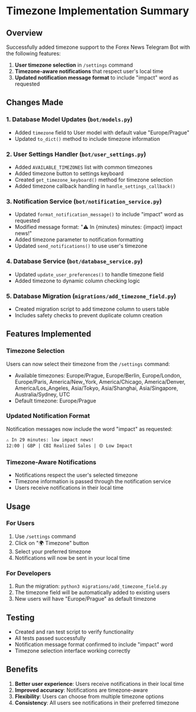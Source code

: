 # Timezone Implementation Summary

## Overview
Successfully added timezone support to the Forex News Telegram Bot with the following features:

1. **User timezone selection** in `/settings` command
2. **Timezone-aware notifications** that respect user's local time
3. **Updated notification message format** to include "impact" word as requested

## Changes Made

### 1. Database Model Updates (`bot/models.py`)
- Added `timezone` field to User model with default value "Europe/Prague"
- Updated `to_dict()` method to include timezone information

### 2. User Settings Handler (`bot/user_settings.py`)
- Added `AVAILABLE_TIMEZONES` list with common timezones
- Added timezone button to settings keyboard
- Created `get_timezone_keyboard()` method for timezone selection
- Added timezone callback handling in `handle_settings_callback()`

### 3. Notification Service (`bot/notification_service.py`)
- Updated `format_notification_message()` to include "impact" word as requested
- Modified message format: "⚠️ In {minutes} minutes: {impact} impact news!"
- Added timezone parameter to notification formatting
- Updated `send_notifications()` to use user's timezone

### 4. Database Service (`bot/database_service.py`)
- Updated `update_user_preferences()` to handle timezone field
- Added timezone to dynamic column checking logic

### 5. Database Migration (`migrations/add_timezone_field.py`)
- Created migration script to add timezone column to users table
- Includes safety checks to prevent duplicate column creation

## Features Implemented

### Timezone Selection
Users can now select their timezone from the `/settings` command:
- Available timezones: Europe/Prague, Europe/Berlin, Europe/London, Europe/Paris, America/New_York, America/Chicago, America/Denver, America/Los_Angeles, Asia/Tokyo, Asia/Shanghai, Asia/Singapore, Australia/Sydney, UTC
- Default timezone: Europe/Prague

### Updated Notification Format
Notification messages now include the word "impact" as requested:
```
⚠️ In 29 minutes: low impact news!
12:00 | GBP | CBI Realized Sales | 🟡 Low Impact
```

### Timezone-Aware Notifications
- Notifications respect the user's selected timezone
- Timezone information is passed through the notification service
- Users receive notifications in their local time

## Usage

### For Users
1. Use `/settings` command
2. Click on "🌍 Timezone" button
3. Select your preferred timezone
4. Notifications will now be sent in your local time

### For Developers
1. Run the migration: `python3 migrations/add_timezone_field.py`
2. The timezone field will be automatically added to existing users
3. New users will have "Europe/Prague" as default timezone

## Testing
- Created and ran test script to verify functionality
- All tests passed successfully
- Notification message format confirmed to include "impact" word
- Timezone selection interface working correctly

## Benefits
1. **Better user experience**: Users receive notifications in their local time
2. **Improved accuracy**: Notifications are timezone-aware
3. **Flexibility**: Users can choose from multiple timezone options
4. **Consistency**: All users see notifications in their preferred timezone